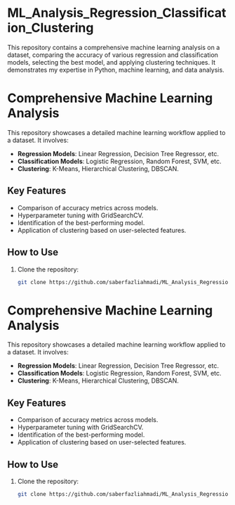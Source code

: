 # ML_Analysis_Regression_Classification_Clustering
This repository contains a comprehensive machine learning analysis on a dataset, comparing the accuracy of various regression and classification models, selecting the best model, and applying clustering techniques. It demonstrates my expertise in Python, machine learning, and data analysis.

# Comprehensive Machine Learning Analysis

This repository showcases a detailed machine learning workflow applied to a dataset. It involves:  
- **Regression Models**: Linear Regression, Decision Tree Regressor, etc.  
- **Classification Models**: Logistic Regression, Random Forest, SVM, etc.  
- **Clustering**: K-Means, Hierarchical Clustering, DBSCAN.

## Key Features
- Comparison of accuracy metrics across models.
- Hyperparameter tuning with GridSearchCV.
- Identification of the best-performing model.
- Application of clustering based on user-selected features.

## How to Use
1. Clone the repository:
   ```bash
   git clone https://github.com/saberfazliahmadi/ML_Analysis_Regression_Classification_Clustering.git
# Comprehensive Machine Learning Analysis

This repository showcases a detailed machine learning workflow applied to a dataset. It involves:  
- **Regression Models**: Linear Regression, Decision Tree Regressor, etc.  
- **Classification Models**: Logistic Regression, Random Forest, SVM, etc.  
- **Clustering**: K-Means, Hierarchical Clustering, DBSCAN.

## Key Features
- Comparison of accuracy metrics across models.
- Hyperparameter tuning with GridSearchCV.
- Identification of the best-performing model.
- Application of clustering based on user-selected features.

## How to Use
1. Clone the repository:
   ```bash
   git clone https://github.com/saberfazliahmadi/ML_Analysis_Regression_Classification_Clustering.git
